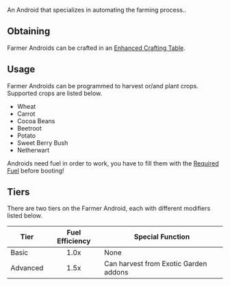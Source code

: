 An Android that specializes in automating the farming process..

## Obtaining
Farmer Androids can be crafted in an [Enhanced Crafting Table](https://github.com/Slimefun/Slimefun4/wiki/Enhanced-Crafting-Table).

## Usage
Farmer Androids can be programmed to harvest or/and plant crops.
Supported crops are listed below.

- Wheat
- Carrot
- Cocoa Beans
- Beetroot
- Potato
- Sweet Berry Bush
- Netherwart

Androids need fuel in order to work, you have to fill them with the [Required Fuel](https://github.com/Slimefun/Slimefun4/wiki/Normal-Androids#power-source) before booting!

## Tiers
There are two tiers on the Farmer Android, each with different modifiers listed below.

| Tier     | Fuel Efficiency | Special Function                      |
| -------- | :-------------: | ------------------------------------- |
| Basic    | 1.0x            | None                                  |
| Advanced | 1.5x            | Can harvest from Exotic Garden addons |
